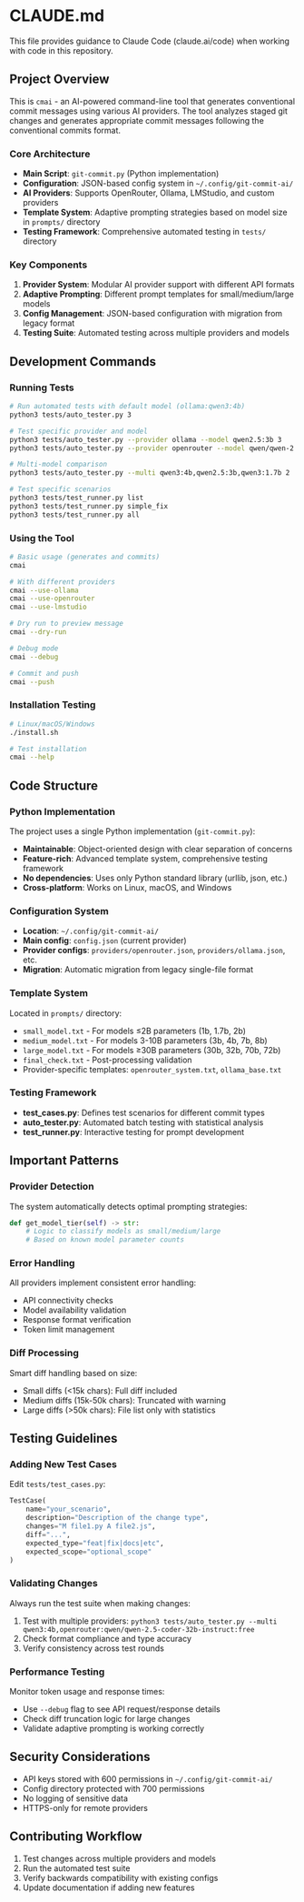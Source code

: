 # CLAUDE.md

This file provides guidance to Claude Code (claude.ai/code) when working with code in this repository.

## Project Overview

This is `cmai` - an AI-powered command-line tool that generates conventional commit messages using various AI providers. The tool analyzes staged git changes and generates appropriate commit messages following the conventional commits format.

### Core Architecture

- **Main Script**: `git-commit.py` (Python implementation)
- **Configuration**: JSON-based config system in `~/.config/git-commit-ai/`
- **AI Providers**: Supports OpenRouter, Ollama, LMStudio, and custom providers
- **Template System**: Adaptive prompting strategies based on model size in `prompts/` directory
- **Testing Framework**: Comprehensive automated testing in `tests/` directory

### Key Components

1. **Provider System**: Modular AI provider support with different API formats
2. **Adaptive Prompting**: Different prompt templates for small/medium/large models
3. **Config Management**: JSON-based configuration with migration from legacy format
4. **Testing Suite**: Automated testing across multiple providers and models

## Development Commands

### Running Tests

```bash
# Run automated tests with default model (ollama:qwen3:4b)
python3 tests/auto_tester.py 3

# Test specific provider and model
python3 tests/auto_tester.py --provider ollama --model qwen2.5:3b 3
python3 tests/auto_tester.py --provider openrouter --model qwen/qwen-2.5-coder-32b-instruct:free 2

# Multi-model comparison
python3 tests/auto_tester.py --multi qwen3:4b,qwen2.5:3b,qwen3:1.7b 2

# Test specific scenarios
python3 tests/test_runner.py list
python3 tests/test_runner.py simple_fix
python3 tests/test_runner.py all
```

### Using the Tool

```bash
# Basic usage (generates and commits)
cmai

# With different providers
cmai --use-ollama
cmai --use-openrouter
cmai --use-lmstudio

# Dry run to preview message
cmai --dry-run

# Debug mode
cmai --debug

# Commit and push
cmai --push
```

### Installation Testing

```bash
# Linux/macOS/Windows
./install.sh

# Test installation
cmai --help
```

## Code Structure

### Python Implementation

The project uses a single Python implementation (`git-commit.py`):
- **Maintainable**: Object-oriented design with clear separation of concerns
- **Feature-rich**: Advanced template system, comprehensive testing framework
- **No dependencies**: Uses only Python standard library (urllib, json, etc.)
- **Cross-platform**: Works on Linux, macOS, and Windows

### Configuration System

- **Location**: `~/.config/git-commit-ai/`
- **Main config**: `config.json` (current provider)
- **Provider configs**: `providers/openrouter.json`, `providers/ollama.json`, etc.
- **Migration**: Automatic migration from legacy single-file format

### Template System

Located in `prompts/` directory:
- `small_model.txt` - For models ≤2B parameters (1b, 1.7b, 2b)
- `medium_model.txt` - For models 3-10B parameters (3b, 4b, 7b, 8b)
- `large_model.txt` - For models ≥30B parameters (30b, 32b, 70b, 72b)
- `final_check.txt` - Post-processing validation
- Provider-specific templates: `openrouter_system.txt`, `ollama_base.txt`

### Testing Framework

- **test_cases.py**: Defines test scenarios for different commit types
- **auto_tester.py**: Automated batch testing with statistical analysis
- **test_runner.py**: Interactive testing for prompt development

## Important Patterns

### Provider Detection

The system automatically detects optimal prompting strategies:
```python
def get_model_tier(self) -> str:
    # Logic to classify models as small/medium/large
    # Based on known model parameter counts
```

### Error Handling

All providers implement consistent error handling:
- API connectivity checks
- Model availability validation  
- Response format verification
- Token limit management

### Diff Processing

Smart diff handling based on size:
- Small diffs (<15k chars): Full diff included
- Medium diffs (15k-50k chars): Truncated with warning
- Large diffs (>50k chars): File list only with statistics

## Testing Guidelines

### Adding New Test Cases

Edit `tests/test_cases.py`:
```python
TestCase(
    name="your_scenario",
    description="Description of the change type",
    changes="M file1.py A file2.js",
    diff="...",
    expected_type="feat|fix|docs|etc",
    expected_scope="optional_scope"
)
```

### Validating Changes

Always run the test suite when making changes:
1. Test with multiple providers: `python3 tests/auto_tester.py --multi qwen3:4b,openrouter:qwen/qwen-2.5-coder-32b-instruct:free`
2. Check format compliance and type accuracy
3. Verify consistency across test rounds

### Performance Testing

Monitor token usage and response times:
- Use `--debug` flag to see API request/response details
- Check diff truncation logic for large changes
- Validate adaptive prompting is working correctly

## Security Considerations

- API keys stored with 600 permissions in `~/.config/git-commit-ai/`
- Config directory protected with 700 permissions
- No logging of sensitive data
- HTTPS-only for remote providers

## Contributing Workflow

1. Test changes across multiple providers and models
2. Run the automated test suite
3. Verify backwards compatibility with existing configs
4. Update documentation if adding new features